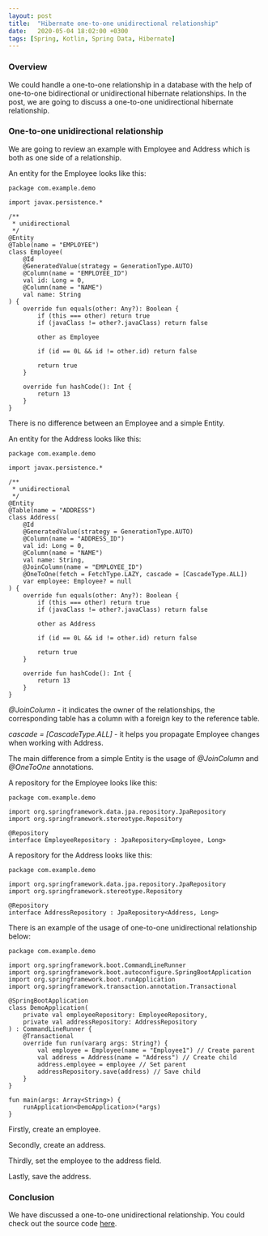 ```yaml
---
layout: post
title:  "Hibernate one-to-one unidirectional relationship"
date:   2020-05-04 18:02:00 +0300
tags: [Spring, Kotlin, Spring Data, Hibernate]
---
```


### Overview 

We could handle a one-to-one relationship in a database with the help of one-to-one bidirectional or unidirectional hibernate relationships.
In the post, we are going to discuss a one-to-one unidirectional hibernate relationship. 

### One-to-one unidirectional relationship

We are going to review an example with Employee and Address which is both as one side of a relationship.

An entity for the Employee looks like this:

```
package com.example.demo

import javax.persistence.*

/**
 * unidirectional
 */
@Entity
@Table(name = "EMPLOYEE")
class Employee(
    @Id
    @GeneratedValue(strategy = GenerationType.AUTO)
    @Column(name = "EMPLOYEE_ID")
    val id: Long = 0,
    @Column(name = "NAME")
    val name: String
) {
    override fun equals(other: Any?): Boolean {
        if (this === other) return true
        if (javaClass != other?.javaClass) return false

        other as Employee

        if (id == 0L && id != other.id) return false

        return true
    }

    override fun hashCode(): Int {
        return 13
    }
}
```

There is no difference between an Employee and a simple Entity.

An entity for the Address looks like this:

```
package com.example.demo

import javax.persistence.*

/**
 * unidirectional
 */
@Entity
@Table(name = "ADDRESS")
class Address(
    @Id
    @GeneratedValue(strategy = GenerationType.AUTO)
    @Column(name = "ADDRESS_ID")
    val id: Long = 0,
    @Column(name = "NAME")
    val name: String,
    @JoinColumn(name = "EMPLOYEE_ID")
    @OneToOne(fetch = FetchType.LAZY, cascade = [CascadeType.ALL])
    var employee: Employee? = null
) {
    override fun equals(other: Any?): Boolean {
        if (this === other) return true
        if (javaClass != other?.javaClass) return false

        other as Address

        if (id == 0L && id != other.id) return false

        return true
    }

    override fun hashCode(): Int {
        return 13
    }
}
```

*@JoinColumn* - it indicates the owner of the relationships, the corresponding table has a column with a foreign key to the reference table.

*cascade = [CascadeType.ALL]* - it helps you propagate Employee changes when working with Address.

The main difference from a simple Entity is the usage of *@JoinColumn* and *@OneToOne* annotations.

A repository for the Employee looks like this:

```
package com.example.demo

import org.springframework.data.jpa.repository.JpaRepository
import org.springframework.stereotype.Repository

@Repository
interface EmployeeRepository : JpaRepository<Employee, Long>
```

A repository for the Address looks like this:

```
package com.example.demo

import org.springframework.data.jpa.repository.JpaRepository
import org.springframework.stereotype.Repository

@Repository
interface AddressRepository : JpaRepository<Address, Long>
```

There is an example of the usage of one-to-one unidirectional relationship below:

```
package com.example.demo

import org.springframework.boot.CommandLineRunner
import org.springframework.boot.autoconfigure.SpringBootApplication
import org.springframework.boot.runApplication
import org.springframework.transaction.annotation.Transactional

@SpringBootApplication
class DemoApplication(
	private val employeeRepository: EmployeeRepository,
	private val addressRepository: AddressRepository
) : CommandLineRunner {
	@Transactional
	override fun run(vararg args: String?) {
		val employee = Employee(name = "Employee1") // Create parent
		val address = Address(name = "Address") // Create child
		address.employee = employee // Set parent
		addressRepository.save(address) // Save child
	}
}

fun main(args: Array<String>) {
	runApplication<DemoApplication>(*args)
}
```

Firstly, create an employee. 

Secondly, create an address. 

Thirdly, set the employee to the address field. 

Lastly, save the address.

### Conclusion

We have discussed a one-to-one unidirectional relationship.
You could check out the source code [here](https://github.com/vmaks/kotlin-hibernate-equals-hashcode).
